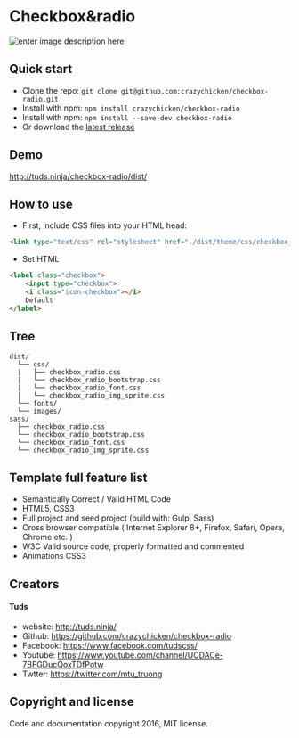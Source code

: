 # Checkbox&radio

![enter image description here](http://tuds.ninja/checkbox-radio/dist/images/about-checkbox-radio.png)

## Quick start
* Clone the repo: `git clone git@github.com:crazychicken/checkbox-radio.git`
* Install with npm: `npm install crazychicken/checkbox-radio`
* Install with npm: `npm install --save-dev checkbox-radio`
* Or download the [latest release](https://github.com/crazychicken/checkbox-radio/archive/master.zip)

## Demo
http://tuds.ninja/checkbox-radio/dist/

## How to use

* First, include CSS files into your HTML head:
```html
<link type="text/css" rel="stylesheet" href="./dist/theme/css/checkbox_radio_img_sprite.css">
```

* Set HTML
```html
<label class="checkbox">
    <input type="checkbox">
    <i class="icon-checkbox"></i>
    Default
</label>
```

## Tree
```
dist/
  └── css/
  |   ├── checkbox_radio.css
  |   └── checkbox_radio_bootstrap.css
  |   └── checkbox_radio_font.css
  |   └── checkbox_radio_img_sprite.css
  └── fonts/
  └── images/
sass/
  ├── checkbox_radio.css
  └── checkbox_radio_bootstrap.css
  └── checkbox_radio_font.css
  └── checkbox_radio_img_sprite.css
```

## Template full feature list

* Semantically Correct / Valid HTML Code
* HTML5, CSS3
* Full project and seed project (build with: Gulp, Sass)
* Cross browser compatible ( Internet Explorer 8+, Firefox, Safari, Opera, Chrome etc. )
* W3C Valid source code, properly formatted and commented
* Animations CSS3

## Creators

#### Tuds
* website: http://tuds.ninja/
* Github:   https://github.com/crazychicken/checkbox-radio
* Facebook: https://www.facebook.com/tudscss/
* Youtube:  https://www.youtube.com/channel/UCDACe-7BFGDucQoxTDfPotw
* Twtter:   https://twitter.com/mtu_truong

## Copyright and license

Code and documentation copyright 2016, MIT license.
